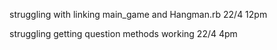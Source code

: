 struggling with linking main_game and Hangman.rb 22/4 12pm

struggling getting question methods working 22/4 4pm